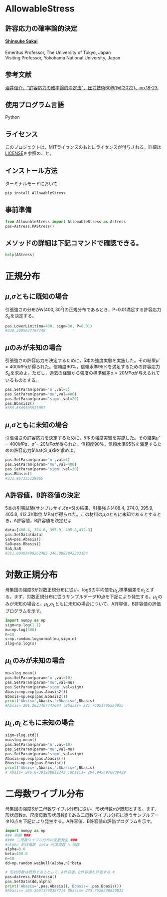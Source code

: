 # AllowableStress
## 許容応力の確率論的決定
#### [Shinsuke Sakai](https://sites.google.com/view/shinsukesakai/%E3%83%9B%E3%83%BC%E3%83%A0)   
 Emeritus Professor, The University of Tokyo, Japan   
 Visiting Professor, Yokohama National University, Japan

 ## 参考文献
 [酒井信介、"許容応力の確率論的決定法"、圧力技術60巻1号(2022)、pp.18-23.](https://www.jstage.jst.go.jp/article/hpi/60/1/60_18/_article/-char/ja/)

 ## 使用プログラム言語
 Python
 
 ## ライセンス
 このプロジェクトは，MITライセンスのもとにライセンスが付与される。詳細は[LICENSE](LICENSE)を参照のこと。
 
 ## インストール方法
 ターミナルモードにおいて
 ```python
 pip install AllowableStress
 ```

 ## 事前準備
 ```python
 from AllowableStress import AllowableStress as Astress
pas=Astress.PAStress()
```
## メソッドの詳細は下記コマンドで確認できる。
```python
help(AStress)
```
# 正規分布

 ## $\mu$,$\sigma$ともに既知の場合
引張強さの分布が$N(400,30^2)$の正規分布であるとき，P=0.01満足する許容応力$S_a$を決定する。
```python
pas.LowerLimit(mu=400, sigm=30, P=0.01)
#330.2095637787748
```

## $\mu$のみが未知の場合
引張強さの許容応力を決定するために，5本の強度実験を実施した。その結果$\hat{\mu}=400MPa$が得られた。信頼度90%，信頼水準95%を満足するための許容応力$S_a$を求めよ。ただし，過去の経験から強度の標準偏差$\sigma=20MPa$が与えられているものとする。
```python
pas.SetParam(param='n',val=5)
pas.SetParam(param='mu',val=400)
pas.SetParam(param='sigm',val=20)
pas.Bbasis2()
#359.6569505975057
```

## $\mu$,$\sigma$ともに未知の場合
引張強さの許容応力を決定するために，5本の強度実験を実施した。その結果$\hat{\mu}=400MPa$，$\hat{\sigma}=20MPa$が得られた。信頼度90%，信頼水準95%を満足するための許容応力$\hat{S_a}$を求めよ。
```python
pas.SetParam(param='n',val=5)
pas.SetParam(param='mu',val=400)
pas.SetParam(param='sigm',val=20)
pas.Bbasis()
#331.867335129965
```
## A許容値，B許容値の決定
5本の引張試験(サンプルサイズ$n$=5)の結果，引張強さ(408.4, 374.0, 395.9, 405.8, 412.3)(単位:MPa)が得られた。この材料の$\mu$,$\sigma$ともに未知であるとするとき，A許容値，B許容値を決定せよ
```python
data=[408.4, 374.0, 395.9, 405.8,412.3]
pas.SetData(data)
SaA=pas.Abasis()
SaB=pas.Bbasis()
SaA,SaB
#311.00403498262483 346.8989842383104
```

# 対数正規分布
母集団の強度Sが対数正規分布に従い、logSの平均値を$\mu_L$,標準偏差を$\sigma_L$とする。まず、対数正規分布に従うサンプルデータ10点を下記により発生する。$\mu_L$のみが未知の場合と、$\mu_L$,$\sigma_L$ともに未知の場合について、A許容値、B許容値の評価プログラムを示す。
```python
import numpy as np
sigm=np.log(1.1)
mu=np.log(400)
n=10
s=np.random.lognormal(mu,sigm,n)
slog=np.log(s)
```
## $\mu_L$のみが未知の場合
```python
mu=slog.mean()
pas.SetParam(param='n',val=10)
pas.SetParam(param='mu',val=mu)
pas.SetParam(param='sigm',val=sigm)
Abasis=np.exp(pas.Abasis2())
Bbasis=np.exp(pas.Bbasis2())
print('Absis=',Abasis,':Bbasis=',Bbasis)
#Absis= 291.2633407447084 :Bbasis= 321.76051705594955
```
## $\mu_L$,$\sigma_L$ともに未知の場合
```python
sigm=slog.std()
mu=slog.mean()
pas.SetParam(param='n',val=10)
pas.SetParam(param='mu',val=mu)
pas.SetParam(param='sigm',val=sigm)
Abasis=np.exp(pas.Abasis())
Bbasis=np.exp(pas.Bbasis())
print('Absis=',Abasis,':Bbasis=',Bbasis)
# Absis= 246.67391288011243 :Bbasis= 294.9455976839429
```

# 二母数ワイブル分布
母集団の強度Sが二母数ワイブル分布に従い、形状母数$\alpha$が既知とする。まず、形状母数$\alpha$，尺度母数形状母数$\beta$である二母数ワイブル分布に従うサンプルデータ10点を下記により発生する。A許容値、B許容値の評価プログラムを示す。
```python
import numpy as np
### 例題 ###
#### 二母数ワイブル分布の乱数発生 ###
#alpha 形状母数　beta 尺度母数 n 個数
alpha=8.0
beta=400.0
n=10
dd=np.random.weibull(alpha,n)*beta
```

```python
# 形状母数は既知であるとして、A許容値、B許容値を評価する #
pas=Astress.PAStressW()
pas.SetData(dd,alpha)
print('Abasis=',pas.Abasis(),'Bbasis=',pas.Bbasis())
#Abasis= 205.56913798387714 Bbasis= 275.7528938820833
```

